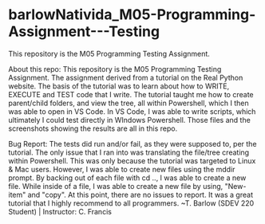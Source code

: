 # barlowNativida_M05-Programming-Assignment---Testing
This repository is the M05 Programming Testing Assignment.


About this repo:
This repository is the M05 Programming Testing Assignment.  The assignment derived from a tutorial on the Real Python website.  The basis of the tutorial was to learn about how to WRITE, EXECUTE and TEST code that I write.  The tutorial taught me how to create parent/child folders, and view the tree, all within Powershell, which I then was able to open in VS Code.  In VS Code, I was able to write scripts, which ultimately I could test directly in WIndows Powershell.  Those files and the screenshots showing the results are all in this repo.

Bug Report: The tests did run and/or fail, as they were supposed to, per the tutorial.  The only issue that I ran into was translating the file/tree creating within Powershell.  This was only because the tutorial was targeted to Linux & Mac users.  However, I was able to create new files using the mddir prompt.  By backing out of each file with cd .., I was able to create a new file.  While inside of a file, I was able to create a new file by using, "New-item" and "copy".  At this point, there are no issues to report.  It was a great tutorial that I highly recommend to all programmers. ~T. Barlow (SDEV 220 Student) | Instructor: C. Francis
